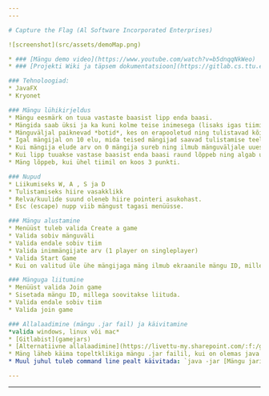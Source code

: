 ```yaml
---
---

# Capture the Flag (Al Software Incorporated Enterprises)

![screenshot](src/assets/demoMap.png)

* ### [Mängu demo video](https://www.youtube.com/watch?v=b5dnqqNkWeo)
* ### [Projekti Wiki ja täpsem dokumentatsioon](https://gitlab.cs.ttu.ee/sesuur/iti0200-2020-project/-/wikis/home)

### Tehnoloogiad:
* JavaFX
* Kryonet

### Mängu lühikirjeldus
* Mängu eesmärk on tuua vastaste baasist lipp enda baasi.
* Mängida saab üksi ja ka kuni kolme teise inimesega (lisaks igas tiimis on 1 Ai mängija)
* Mänguväljal paiknevad *botid*, kes on erapooletud ning tulistavad kõikide tiimide mängijaid.
* Igal mängijal on 10 elu, mida teised mängijad saavad tulistamise teel vähendada.
* Kui mängija elude arv on 0 mängija sureb ning ilmub mänguväljale uuesti 5 sekundi pärast (botid ei ilmu samal raundil uuesti).
* Kui lipp tuuakse vastase baasist enda baasi raund lõppeb ning algab uus raund.
* Mäng lõppeb, kui ühel tiimil on koos 3 punkti.

### Nupud
* Liikumiseks W, A , S ja D
* Tulistamiseks hiire vasakklikk
* Relva/kuulide suund oleneb hiire pointeri asukohast.
* Esc (escape) nupp viib mängust tagasi menüüsse.

### Mängu alustamine
* Menüüst tuleb valida Create a game
* Valida sobiv mänguväli
* Valida endale sobiv tiim
* Valida inimmängijate arv (1 player on singleplayer)
* Valida Start Game
* Kui on valitud üle ühe mängijaga mäng ilmub ekraanile mängu ID, mille järgi saavad teised mängijad ühineda.

### Mänguga liitumine
* Menüüst valida Join game
* Sisetada mängu ID, millega soovitakse liituda.
* Valida endale sobiv tiim
* Valida join game

### Allalaadimine (mängu .jar fail) ja käivitamine
*valida windows, linux või mac*
* [Gitlabist](gamejars)
* [Alternatiivne allalaadimine](https://livettu-my.sharepoint.com/:f:/g/personal/kausta_ttu_ee/Er9203042phDr5Nd2-pW9LkBEpiDfgabl7aus4QFQWwIBA?e=Y7lZbJ)
* Mäng läheb käima topeltklikiga mängu .jar failil, kui on olemas java 8 JRE
* Muul juhul tuleb command line pealt käivitada: `java -jar [Mängu jari asukoht]`

---
```

---
